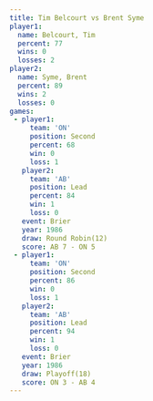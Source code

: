 ```yaml
---
title: Tim Belcourt vs Brent Syme
player1:             
  name: Belcourt, Tim
  percent: 77        
  wins: 0            
  losses: 2          
player2:             
  name: Syme, Brent  
  percent: 89        
  wins: 2            
  losses: 0          
games:
 - player1:          
     team: 'ON'      
     position: Second
     percent: 68     
     win: 0          
     loss: 1         
   player2:        
     team: 'AB'    
     position: Lead
     percent: 84   
     win: 1        
     loss: 0       
   event: Brier         
   year: 1986           
   draw: Round Robin(12)
   score: AB 7 - ON 5   
 - player1:          
     team: 'ON'      
     position: Second
     percent: 86     
     win: 0          
     loss: 1         
   player2:        
     team: 'AB'    
     position: Lead
     percent: 94   
     win: 1        
     loss: 0       
   event: Brier      
   year: 1986        
   draw: Playoff(18) 
   score: ON 3 - AB 4
---
```

